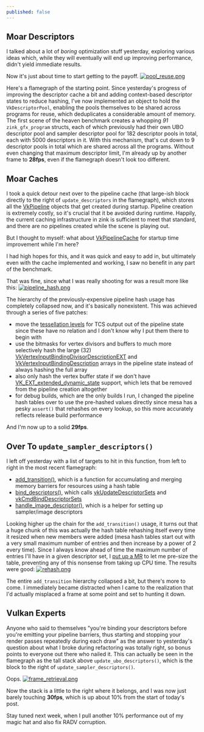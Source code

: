 ```yaml
---
published: false
---
```

## Moar Descriptors

I talked about a lot of *boring* optimization stuff yesterday, exploring various ideas which, while they will eventually will end up improving performance, didn't yield immediate results.

Now it's just about time to start getting to the payoff.
[![pool_reuse.png]({{site.url}}/assets/desc_profiling1/pool_reuse.png)]({{site.url}}/assets/desc_profiling1/pool_reuse.png)

Here's a flamegraph of the starting point. Since yesterday's progress of improving the descriptor cache a bit and adding context-based descriptor states to reduce hashing, I've now implemented an object to hold the `VkDescriptorPool`, enabling the pools themselves to be shared across programs for reuse, which deduplicates a considerable amount of memory. The first scene of the heaven benchmark creates a whopping *91* `zink_gfx_program` structs, each of which previously had their own UBO descriptor pool and sampler descriptor pool for 182 descriptor pools in total, each with 5000 descriptors in it. With this mechanism, that's cut down to 9 descriptor pools in total which are shared across all the programs. Without even changing that maximum descriptor limit, I'm already up by another frame to **28fps**, even if the flamegraph doesn't look too different.

## Moar Caches
I took a quick detour next over to the pipeline cache (that large-ish block directly to the right of `update_descriptors` in the flamegraph), which stores all the [VkPipeline](https://www.khronos.org/registry/vulkan/specs/1.2-extensions/man/html/VkPipeline.html) objects that get created during startup. Pipeline creation is extremely costly, so it's crucial that it be avoided during runtime. Happily, the current caching infrastructure in zink is sufficient to meet that standard, and there are no pipelines created while the scene is playing out.

But I thought to myself: what about [VkPipelineCache](https://www.khronos.org/registry/vulkan/specs/1.2-extensions/man/html/VkPipelineCache.html) for startup time improvement while I'm here?

I had high hopes for this, and it was quick and easy to add in, but ultimately even with the cache implemented and working, I saw no benefit in any part of the benchmark.

That was fine, since what I was really shooting for was a result more like this:
[![pipeline_hash.png]({{site.url}}/assets/desc_profiling1/pipeline_hash.png)]({{site.url}}/assets/desc_profiling1/pipeline_hash.png)

The hierarchy of the previously-expensive pipeline hash usage has completely collapsed now, and it's basically nonexistent. This was achieved through a series of five patches:
* move the [tessellation levels](https://www.khronos.org/opengl/wiki/Tessellation_Control_Shader#Built-in_outputs) for TCS output out of the pipeline state since these have no relation and I don't know why I put them there to begin with
* use the bitmasks for vertex divisors and buffers to much more selectively hash the large (32) [VkVertexInputBindingDivisorDescriptionEXT](https://www.khronos.org/registry/vulkan/specs/1.2-extensions/man/html/VkVertexInputBindingDivisorDescriptionEXT.html) and [VkVertexInputBindingDescription](https://www.khronos.org/registry/vulkan/specs/1.2-extensions/man/html/VkVertexInputBindingDescription.html) arrays in the pipeline state instead of always hashing the full array
* also only hash the vertex buffer state if we don't have [VK_EXT_extended_dynamic_state](https://www.khronos.org/registry/vulkan/specs/1.2-extensions/man/html/VK_EXT_extended_dynamic_state.html) support, which lets that be removed from the pipeline creation altogether
* for debug builds, which are the only builds I run, I changed the pipeline hash tables over to use the pre-hashed values directly since mesa has a pesky `assert()` that rehashes on every lookup, so this more accurately reflects release build performance

And I'm now up to a solid **29fps**.

## Over To `update_sampler_descriptors()`
I left off yesterday with a list of targets to hit in this function, from left to right in the most recent flamegraph:
* [add_transition()](https://gitlab.freedesktop.org/zmike/mesa/-/blob/blog-20201008/src/gallium/drivers/zink/zink_draw.c#L223), which is a function for accumulating and merging memory barriers for resources using a hash table
* [bind_descriptors()](https://gitlab.freedesktop.org/zmike/mesa/-/blob/blog-20201008/src/gallium/drivers/zink/zink_draw.c#L272), which calls [vkUpdateDescriptorSets](https://www.khronos.org/registry/vulkan/specs/1.2-extensions/man/html/vkUpdateDescriptorSets.html) and [vkCmdBindDescriptorSets](https://www.khronos.org/registry/vulkan/specs/1.2-extensions/man/html/vkCmdBindDescriptorSets.html)
* [handle_image_descriptor()](https://gitlab.freedesktop.org/zmike/mesa/-/blob/blog-20201008/src/gallium/drivers/zink/zink_draw.c#L467), which is a helper for setting up sampler/image descriptors

Looking higher up the chain for the `add_transition()` usage, it turns out that a huge chunk of this was actually the hash table rehashing itself every time it resized when new members were added (mesa hash tables start out with a very small maximum number of entries and then increase by a power of 2 every time). Since I always know ahead of time the maximum number of entries I'll have in a given descriptor set, I [put up a MR](https://gitlab.freedesktop.org/mesa/mesa/-/merge_requests/7037) to let me pre-size the table, preventing any of this nonsense from taking up CPU time. The results were good:
[![rehash.png]({{site.url}}/assets/desc_profiling1/rehash.png)]({{site.url}}/assets/desc_profiling1/rehash.png)

The entire `add_transition` hierarchy collapsed a bit, but there's more to come. I immediately became distracted when I came to the realization that I'd actually misplaced a frame at some point and set to hunting it down.

## Vulkan Experts
Anyone who said to themselves "you're binding your descriptors before you're emitting your pipeline barriers, thus starting and stopping your render passes repeatedly during each draw" as the answer to yesterday's question about what I broke during refactoring was totally right, so bonus points to everyone out there who nailed it. This can actually be seen in the flamegraph as the tall stack above `update_ubo_descriptors()`, which is the block to the right of `update_sampler_descriptors()`.

Oops.
[![frame_retrieval.png]({{site.url}}/assets/desc_profiling1/frame_retrieval.png)]({{site.url}}/assets/desc_profiling1/frame_retrieval.png)

Now the stack is a little to the right where it belongs, and I was now just barely touching **30fps**, which is up about 10% from the start of today's post.

Stay tuned next week, when I pull another 10% performance out of my magic hat and also fix RADV corruption.
